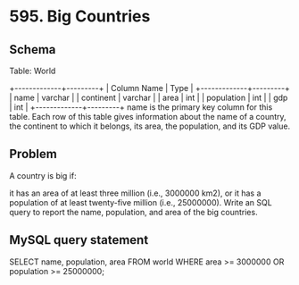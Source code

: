 # 595. Big Countries

## Schema

Table: World

+-------------+---------+
| Column Name | Type    |
+-------------+---------+
| name        | varchar |
| continent   | varchar |
| area        | int     |
| population  | int     |
| gdp         | int     |
+-------------+---------+
name is the primary key column for this table.
Each row of this table gives information about the name of a country, the continent to which it belongs, its area, the population, and its GDP value.
 
## Problem
A country is big if:

it has an area of at least three million (i.e., 3000000 km2), or
it has a population of at least twenty-five million (i.e., 25000000).
Write an SQL query to report the name, population, and area of the big countries.

## MySQL query statement

SELECT
    name,
    population,
    area
FROM world
WHERE area >= 3000000 
    OR population >= 25000000; 